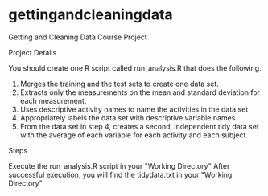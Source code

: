 # gettingandcleaningdata
Getting and Cleaning Data Course Project

Project Details

You should create one R script called run_analysis.R that does the following.

1. Merges the training and the test sets to create one data set.
2. Extracts only the measurements on the mean and standard deviation for each measurement.
3. Uses descriptive activity names to name the activities in the data set
4. Appropriately labels the data set with descriptive variable names.
5. From the data set in step 4, creates a second, independent tidy data set with the average of each variable for each activity and each subject.


Steps

Execute the run_analysis.R script in your "Working Directory"
After successful execution, you will find the tidydata.txt in your "Working Directory" 